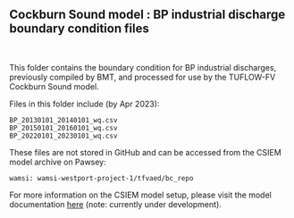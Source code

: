## Cockburn Sound model : BP industrial discharge boundary condition files

<br>

This folder contains the boundary condition for BP industrial discharges, previously compiled by BMT, and processed for use by the TUFLOW-FV Cockburn Sound model.

Files in this folder include (by Apr 2023):

```
BP_20130101_20140101_wq.csv
BP_20150101_20160101_wq.csv
BP_20220101_20230101_wq.csv
```

These files are not stored in GitHub and can be accessed from the CSIEM model archive on Pawsey:

```
wamsi: wamsi-westport-project-1/tfvaed/bc_repo
```

For more information on the CSIEM model setup, please visit the model documentation [here](https://aquaticecodynamics.github.io/csiem-science/) (note: currently under development).
